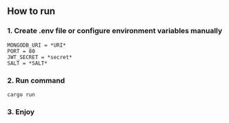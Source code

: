 ## How to run

### 1. Create .env file or configure environment variables manually

```.env
MONGODB_URI = *URI*
PORT = 80
JWT_SECRET = *secret*
SALT = *SALT*
```

### 2. Run command

`cargo run`

### 3. Enjoy
